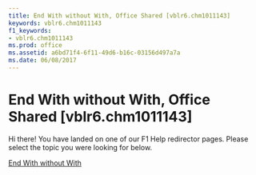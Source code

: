 ```yaml
---
title: End With without With, Office Shared [vblr6.chm1011143]
keywords: vblr6.chm1011143
f1_keywords:
- vblr6.chm1011143
ms.prod: office
ms.assetid: a6bd71f4-6f11-49d6-b16c-03156d497a7a
ms.date: 06/08/2017
---
```



# End With without With, Office Shared [vblr6.chm1011143]

Hi there! You have landed on one of our F1 Help redirector pages. Please select the topic you were looking for below.

[End With without With](http://msdn.microsoft.com/library/b91cf47b-85f3-0429-a9ce-7e705ff52a0e%28Office.15%29.aspx)

